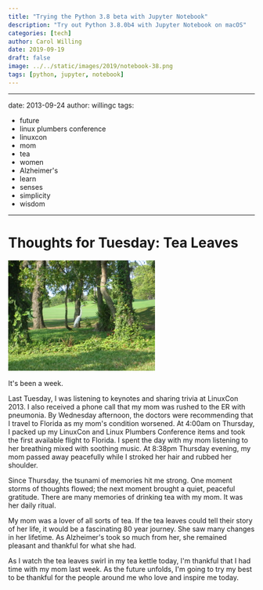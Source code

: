 ```yaml
---
title: "Trying the Python 3.8 beta with Jupyter Notebook"
description: "Try out Python 3.8.0b4 with Jupyter Notebook on macOS"
categories: [tech]
author: Carol Willing
date: 2019-09-19
draft: false
image: ../../static/images/2019/notebook-38.png
tags: [python, jupyter, notebook]
---
```

---
date: 2013-09-24
author: willingc
tags:
  - future
  - linux plumbers conference
  - linuxcon
  - mom
  - tea
  - women
  - Alzheimer's
  - learn
  - senses
  - simplicity
  - wisdom
---

# Thoughts for Tuesday: Tea Leaves

![](../../static/images/2013/09/sand-crane-300x225.jpg)

It's been a week.

Last Tuesday, I was listening to keynotes and sharing trivia at LinuxCon 2013.
I also received a phone call that my mom was rushed to the ER with pneumonia.
By Wednesday afternoon, the doctors were recommending that I travel to Florida
as my mom's condition worsened. At 4:00am on Thursday, I packed up my
LinuxCon and Linux Plumbers Conference items and took the first available
flight to Florida. I spent the day with my mom listening to her breathing
mixed with soothing music. At 8:38pm Thursday evening, my mom passed away
peacefully while I stroked her hair and rubbed her shoulder.

<!-- more -->

Since Thursday, the tsunami of memories hit me strong. One moment storms of
thoughts flowed; the next moment brought a quiet, peaceful gratitude. There
are many memories of drinking tea with my mom. It was her daily ritual.

My mom was a lover of all sorts of tea. If the tea leaves could tell their
story of her life, it would be a fascinating 80 year journey. She saw many
changes in her lifetime. As Alzheimer's took so much from her, she remained
pleasant and thankful for what she had.

As I watch the tea leaves swirl in my tea kettle today, I'm thankful that I
had time with my mom last week. As the future unfolds, I'm going to try my
best to be thankful for the people around me who love and inspire me today.
